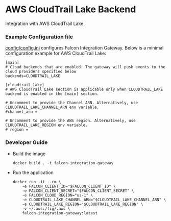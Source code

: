# AWS CloudTrail Lake Backend

Integration with AWS CloudTrail Lake.

### Example Configuration file

[config/config.ini](https://github.com/CrowdStrike/falcon-integration-gateway/blob/main/config/config.ini) configures Falcon Integration Gateway. Below is a minimal configuration example for AWS CloudTrail Lake:
```
[main]
# Cloud backends that are enabled. The gateway will push events to the cloud providers specified below
backends=CLOUDTRAIL_LAKE

[cloudtrail_lake]
# AWS CloudTrail Lake section is applicable only when CLOUDTRAIL_LAKE backend is enabled in the [main] section.

# Uncomment to provide the Channel ARN. Alternatively, use CLOUDTRAIL_LAKE_CHANNEL_ARN env variable.
#channel_arn =

# Uncomment to provide the AWS region. Alternatively, use CLOUDTRAIL_LAKE_REGION env variable.
# region =
```

### Developer Guide

 - Build the image
   ```
   docker build . -t falcon-integration-gateway
   ```
 - Run the application
   ```
   docker run -it --rm \
       -e FALCON_CLIENT_ID="$FALCON_CLIENT_ID" \
       -e FALCON_CLIENT_SECRET="$FALCON_CLIENT_SECRET" \
       -e FALCON_CLOUD_REGION="us-1" \
       -e CLOUDTRAIL_LAKE_CHANNEL_ARN="$CLOUDTRAIL_LAKE_CHANNEL_ARN" \
       -e CLOUDTRAIL_LAKE_REGION="$CLOUDTRAIL_LAKE_REGION" \
       -v ~/.aws:/fig/.aws \
       falcon-integration-gateway:latest
   ```

